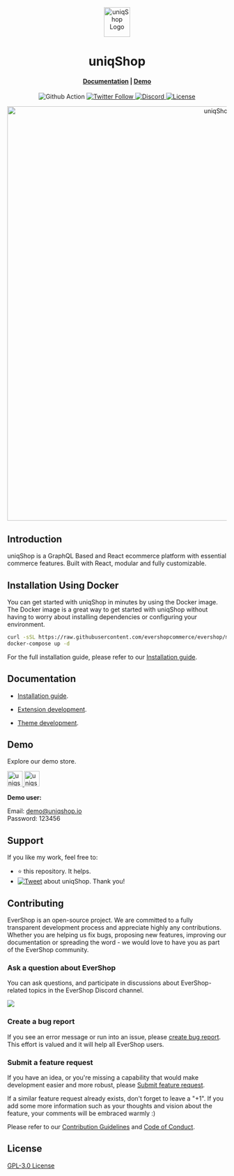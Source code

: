 <p>&nbsp;&nbsp;&nbsp;&nbsp;&nbsp;&nbsp;</p>
<p align="center">
<img width="60" height="68" alt="uniqShop Logo" src="https://raw.githubusercontent.com/uniqshopcommerce/uniqshop/dev/.github/images/logo-green.png"/>
</p>
<p align="center">
  <h1 align="center">uniqShop</h1>
</p>
<h4 align="center">
    <a href="https://uniqshop.io/docs/development/getting-started/introduction">Documentation</a> |
    <a href="https://demo.uniqshop.io/">Demo</a>
</h4>

<p align="center">
  <img src="https://github.com/nodeonline/nodejscart/actions/workflows/build.yml/badge.svg" alt="Github Action">
  <a href="https://twitter.com/uniqshopjs">
    <img alt="Twitter Follow" src="https://img.shields.io/twitter/follow/uniqshopjs?style=social">
  </a>
  <a href="https://discord.gg/GSzt7dt7RM">
    <img src="https://img.shields.io/discord/757179260417867879?label=discord" alt="Discord">
  </a>
  <a href="https://opensource.org/licenses/GPL-3.0">
    <img src="https://img.shields.io/badge/License-GPLv3-blue.svg" alt="License">
  </a>
</p>

<p align="center">
<img alt="uniqShop" width="950" src="https://raw.githubusercontent.com/uniqshopcommerce/uniqshop/dev/.github/images/banner.png"/>
</p>

## Introduction

uniqShop is a GraphQL Based and React ecommerce platform with essential commerce features. Built with React, modular and fully customizable.

## Installation Using Docker


You can get started with uniqShop in minutes by using the Docker image. The Docker image is a great way to get started with uniqShop without having to worry about installing dependencies or configuring your environment.

```bash
curl -sSL https://raw.githubusercontent.com/evershopcommerce/evershop/main/docker-compose.yml > docker-compose.yml
docker-compose up -d
```

For the full installation guide, please refer to our [Installation guide](https://uniqshop.io/docs/development/getting-started/installation-guide).

## Documentation

- [Installation guide](https://uniqshop.io/docs/development/getting-started/installation-guide).

- [Extension development](https://uniqshop.io/docs/development/module/create-your-first-extension).

- [Theme development](https://uniqshop.io/docs/development/theme/theme-overview).


## Demo

Explore our demo store.

<p align="left">
  <a href="https://demo.uniqshop.io/admin" target="_blank">
    <img alt="uniqshop-backend-demo" height="35" alt="uniqShop Admin Demo" src="https://raw.githubusercontent.com/uniqshopcommerce/uniqshop/dev/.github/images/uniqshop-demo-back.png"/>
  </a>
  <a href="https://demo.uniqshop.io/" target="_blank">
    <img alt="uniqshop-store-demo" height="35" alt="uniqShop Store Demo" src="https://raw.githubusercontent.com/uniqshopcommerce/uniqshop/dev/.github/images/uniqshop-demo-front.png"/>
  </a>
</p>
<b>Demo user:</b>

Email: demo@uniqshop.io<br/>
Password: 123456

## Support

If you like my work, feel free to:

- ⭐ this repository. It helps.
- [![Tweet](https://img.shields.io/twitter/url/http/shields.io.svg?style=social)][tweet] about uniqShop. Thank you!

[tweet]: https://twitter.com/intent/tweet?url=https%3A%2F%2Fgithub.com%2Funiqshopcommerce%2Funiqshop&text=Awesome%20React%20Ecommerce%20Project&hashtags=react,ecommerce,expressjs,graphql

## Contributing

EverShop is an open-source project. We are committed to a fully transparent development process and appreciate highly any contributions. Whether you are helping us fix bugs, proposing new features, improving our documentation or spreading the word - we would love to have you as part of the EverShop community.

### Ask a question about EverShop

You can ask questions, and participate in discussions about EverShop-related topics in the EverShop Discord channel.

<a href="https://discord.gg/GSzt7dt7RM"><img src="https://raw.githubusercontent.com/uniqshopcommerce/uniqshop/dev/.github/images/discord_banner_github.svg" /></a>

### Create a bug report

If you see an error message or run into an issue, please [create bug report](https://github.com/uniqshopcommerce/uniqshop/issues/new). This effort is valued and it will help all EverShop users.


### Submit a feature request

If you have an idea, or you're missing a capability that would make development easier and more robust, please [Submit feature request](https://github.com/uniqshopcommerce/evershop/issues/new).

If a similar feature request already exists, don't forget to leave a "+1".
If you add some more information such as your thoughts and vision about the feature, your comments will be embraced warmly :)


Please refer to our [Contribution Guidelines](./CONTRIBUTING.md) and [Code of Conduct](./CODE_OF_CONDUCT.md).

## License

[GPL-3.0 License](https://github.com/uniqshopcommerce/uniqshop/blob/main/LICENSE)
